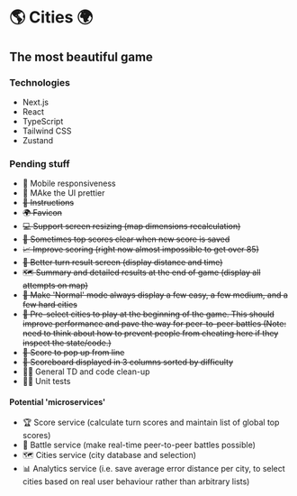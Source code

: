 # 🌎 Cities 🌍

## The most beautiful game

### Technologies
- Next.js
- React
- TypeScript
- Tailwind CSS
- Zustand

### Pending stuff

- 📱 Mobile responsiveness
- 🎨 MAke the UI prettier
- ~~📜 Instructions~~
- ~~🌍 Favicon~~
- ~~💻 Support screen resizing (map dimensions recalculation)~~
- ~~🐛 Sometimes top scores clear when new score is saved~~
- ~~📈 Improve scoring (right now almost impossible to get over 85)~~
- ~~📍 Better turn result screen (display distance and time)~~
- ~~🗺 Summary and detailed results at the end of game (display all attempts on map)~~
- ~~👾 Make 'Normal' mode always display a few easy, a few medium, and a few hard cities~~
- ~~📖 Pre-select cities to play at the beginning of the game. This should improve performance and pave the way for peer-to-peer battles (Note: need to think about how to prevent people from cheating here if they inspect the state/code.)~~
- ~~🙈 Score to pop up from line~~
- ~~🏏 Scoreboard displayed in 3 columns sorted by difficulty~~
- 👨‍💻 General TD and code clean-up
- 👌🏼 Unit tests

#### Potential 'microservices'

- 🏆 Score service (calculate turn scores and maintain list of global top scores)
- 🤺 Battle service (make real-time peer-to-peer battles possible)
- 🗺 Cities service (city database and selection)
- 📊 Analytics service (i.e. save average error distance per city, to select cities based on real user behaviour rather than arbitrary lists)